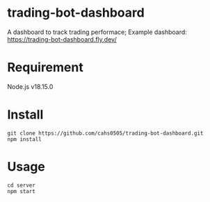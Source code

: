 # trading-bot-dashboard
A dashboard to track trading performace;
Example dashboard: https://trading-bot-dashboard.fly.dev/

# Requirement
Node.js v18.15.0


# Install
```
git clone https://github.com/cahs0505/trading-bot-dashboard.git
npm install
```

# Usage
```
cd server
npm start
```
